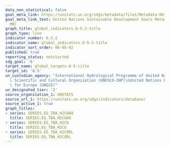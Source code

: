 ```yaml
---
data_non_statistical: false
goal_meta_link: https://unstats.un.org/sdgs/metadata/files/Metadata-06-05-02.pdf
goal_meta_link_text: United Nations Sustainable Development Goals Metadata (PDF 4.0
  MB)
graph_title: global_indicators.6-5-2-title
graph_type: line
indicator_number: 6.5.2
indicator_name: global_indicators.6-5-2-title
indicator_sort_order: 06-05-02
published: true
reporting_status: notstarted
sdg_goal: '6'
target_name: global_targets.6-5-title
target_id: '6.5'
un_custodian_agency: "International Hydrological Programme of United Nations Educational,\
  \ Scientific and Cultural Organization (UNESCO-IHP)\nUnited Nations Economic Commission\
  \ for Europe (UNECE)"
un_designated_tier: '2'
source_organisation_1: UNSTATS
source_url_1: https://unstats.un.org/sdgs/indicators/database/
source_active_1: true
graph_titles:
- series: SERIES.EG_TBA_H2COAQ
  title: SERIES.EG_TBA_H2COAQ
- series: SERIES.EG_TBA_H2CO
  title: SERIES.EG_TBA_H2CO
- series: SERIES.EG_TBA_H2CORL
  title: SERIES.EG_TBA_H2CORL
---
```

